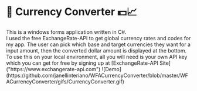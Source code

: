 # 🙂 Currency Converter 💵📈

<p>
    This is a windows forms application written in C#. <br> I used the free ExchangeRate-API to get global currency rates and codes for my app. The user can pick which base and target currencies they want for a input amount, then the converted dollar amount is displayed at the bottom. To use this on your local environment, all you will need is your own API key which you can get for free by signing up at 
    [ExchangeRate-API Site]("https://www.exchangerate-api.com")
    ![Demo](https://github.com/janellinteriano/WFACurrencyConverter/blob/master/WFACurrencyConverter/gifs/CurrencyConverter.gif)

</p>
